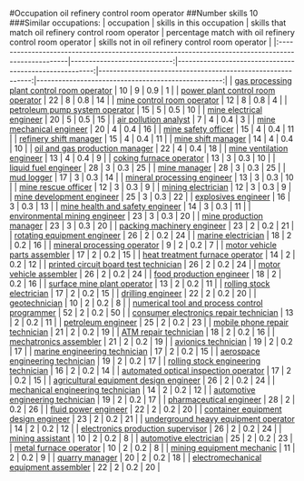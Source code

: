 #Occupation oil refinery control room operator
##Number skills 10
###Similar occupations:
| occupation                                                                                        |   skills in this occupation |   skills that match oil refinery control room operator |   percentage match with oil refinery control room operator |   skills not in oil refinery control room operator |
|:--------------------------------------------------------------------------------------------------|----------------------------:|-------------------------------------------------------:|-----------------------------------------------------------:|---------------------------------------------------:|
| [gas processing plant control room operator](gas_processing_plant_control_room_operator.md)       |                          10 |                                                      9 |                                                        0.9 |                                                  1 |
| [power plant control room operator](power_plant_control_room_operator.md)                         |                          22 |                                                      8 |                                                        0.8 |                                                 14 |
| [mine control room operator](mine_control_room_operator.md)                                       |                          12 |                                                      8 |                                                        0.8 |                                                  4 |
| [petroleum pump system operator](petroleum_pump_system_operator.md)                               |                          15 |                                                      5 |                                                        0.5 |                                                 10 |
| [mine electrical engineer](mine_electrical_engineer.md)                                           |                          20 |                                                      5 |                                                        0.5 |                                                 15 |
| [air pollution analyst](air_pollution_analyst.md)                                                 |                           7 |                                                      4 |                                                        0.4 |                                                  3 |
| [mine mechanical engineer](mine_mechanical_engineer.md)                                           |                          20 |                                                      4 |                                                        0.4 |                                                 16 |
| [mine safety officer](mine_safety_officer.md)                                                     |                          15 |                                                      4 |                                                        0.4 |                                                 11 |
| [refinery shift manager](refinery_shift_manager.md)                                               |                          15 |                                                      4 |                                                        0.4 |                                                 11 |
| [mine shift manager](mine_shift_manager.md)                                                       |                          14 |                                                      4 |                                                        0.4 |                                                 10 |
| [oil and gas production manager](oil_and_gas_production_manager.md)                               |                          22 |                                                      4 |                                                        0.4 |                                                 18 |
| [mine ventilation engineer](mine_ventilation_engineer.md)                                         |                          13 |                                                      4 |                                                        0.4 |                                                  9 |
| [coking furnace operator](coking_furnace_operator.md)                                             |                          13 |                                                      3 |                                                        0.3 |                                                 10 |
| [liquid fuel engineer](liquid_fuel_engineer.md)                                                   |                          28 |                                                      3 |                                                        0.3 |                                                 25 |
| [mine manager](mine_manager.md)                                                                   |                          28 |                                                      3 |                                                        0.3 |                                                 25 |
| [mud logger](mud_logger.md)                                                                       |                          17 |                                                      3 |                                                        0.3 |                                                 14 |
| [mineral processing engineer](mineral_processing_engineer.md)                                     |                          13 |                                                      3 |                                                        0.3 |                                                 10 |
| [mine rescue officer](mine_rescue_officer.md)                                                     |                          12 |                                                      3 |                                                        0.3 |                                                  9 |
| [mining electrician](mining_electrician.md)                                                       |                          12 |                                                      3 |                                                        0.3 |                                                  9 |
| [mine development engineer](mine_development_engineer.md)                                         |                          25 |                                                      3 |                                                        0.3 |                                                 22 |
| [explosives engineer](explosives_engineer.md)                                                     |                          16 |                                                      3 |                                                        0.3 |                                                 13 |
| [mine health and safety engineer](mine_health_and_safety_engineer.md)                             |                          14 |                                                      3 |                                                        0.3 |                                                 11 |
| [environmental mining engineer](environmental_mining_engineer.md)                                 |                          23 |                                                      3 |                                                        0.3 |                                                 20 |
| [mine production manager](mine_production_manager.md)                                             |                          23 |                                                      3 |                                                        0.3 |                                                 20 |
| [packing machinery engineer](packing_machinery_engineer.md)                                       |                          23 |                                                      2 |                                                        0.2 |                                                 21 |
| [rotating equipment engineer](rotating_equipment_engineer.md)                                     |                          26 |                                                      2 |                                                        0.2 |                                                 24 |
| [marine electrician](marine_electrician.md)                                                       |                          18 |                                                      2 |                                                        0.2 |                                                 16 |
| [mineral processing operator](mineral_processing_operator.md)                                     |                           9 |                                                      2 |                                                        0.2 |                                                  7 |
| [motor vehicle parts assembler](motor_vehicle_parts_assembler.md)                                 |                          17 |                                                      2 |                                                        0.2 |                                                 15 |
| [heat treatment furnace operator](heat_treatment_furnace_operator.md)                             |                          14 |                                                      2 |                                                        0.2 |                                                 12 |
| [printed circuit board test technician](printed_circuit_board_test_technician.md)                 |                          26 |                                                      2 |                                                        0.2 |                                                 24 |
| [motor vehicle assembler](motor_vehicle_assembler.md)                                             |                          26 |                                                      2 |                                                        0.2 |                                                 24 |
| [food production engineer](food_production_engineer.md)                                           |                          18 |                                                      2 |                                                        0.2 |                                                 16 |
| [surface mine plant operator](surface_mine_plant_operator.md)                                     |                          13 |                                                      2 |                                                        0.2 |                                                 11 |
| [rolling stock electrician](rolling_stock_electrician.md)                                         |                          17 |                                                      2 |                                                        0.2 |                                                 15 |
| [drilling engineer](drilling_engineer.md)                                                         |                          22 |                                                      2 |                                                        0.2 |                                                 20 |
| [geotechnician](geotechnician.md)                                                                 |                          10 |                                                      2 |                                                        0.2 |                                                  8 |
| [numerical tool and process control programmer](numerical_tool_and_process_control_programmer.md) |                          52 |                                                      2 |                                                        0.2 |                                                 50 |
| [consumer electronics repair technician](consumer_electronics_repair_technician.md)               |                          13 |                                                      2 |                                                        0.2 |                                                 11 |
| [petroleum engineer](petroleum_engineer.md)                                                       |                          25 |                                                      2 |                                                        0.2 |                                                 23 |
| [mobile phone repair technician](mobile_phone_repair_technician.md)                               |                          21 |                                                      2 |                                                        0.2 |                                                 19 |
| [ATM repair technician](ATM_repair_technician.md)                                                 |                          18 |                                                      2 |                                                        0.2 |                                                 16 |
| [mechatronics assembler](mechatronics_assembler.md)                                               |                          21 |                                                      2 |                                                        0.2 |                                                 19 |
| [avionics technician](avionics_technician.md)                                                     |                          19 |                                                      2 |                                                        0.2 |                                                 17 |
| [marine engineering technician](marine_engineering_technician.md)                                 |                          17 |                                                      2 |                                                        0.2 |                                                 15 |
| [aerospace engineering technician](aerospace_engineering_technician.md)                           |                          19 |                                                      2 |                                                        0.2 |                                                 17 |
| [rolling stock engineering technician](rolling_stock_engineering_technician.md)                   |                          16 |                                                      2 |                                                        0.2 |                                                 14 |
| [automated optical inspection operator](automated_optical_inspection_operator.md)                 |                          17 |                                                      2 |                                                        0.2 |                                                 15 |
| [agricultural equipment design engineer](agricultural_equipment_design_engineer.md)               |                          26 |                                                      2 |                                                        0.2 |                                                 24 |
| [mechanical engineering technician](mechanical_engineering_technician.md)                         |                          14 |                                                      2 |                                                        0.2 |                                                 12 |
| [automotive engineering technician](automotive_engineering_technician.md)                         |                          19 |                                                      2 |                                                        0.2 |                                                 17 |
| [pharmaceutical engineer](pharmaceutical_engineer.md)                                             |                          28 |                                                      2 |                                                        0.2 |                                                 26 |
| [fluid power engineer](fluid_power_engineer.md)                                                   |                          22 |                                                      2 |                                                        0.2 |                                                 20 |
| [container equipment design engineer](container_equipment_design_engineer.md)                     |                          23 |                                                      2 |                                                        0.2 |                                                 21 |
| [underground heavy equipment operator](underground_heavy_equipment_operator.md)                   |                          14 |                                                      2 |                                                        0.2 |                                                 12 |
| [electronics production supervisor](electronics_production_supervisor.md)                         |                          26 |                                                      2 |                                                        0.2 |                                                 24 |
| [mining assistant](mining_assistant.md)                                                           |                          10 |                                                      2 |                                                        0.2 |                                                  8 |
| [automotive electrician](automotive_electrician.md)                                               |                          25 |                                                      2 |                                                        0.2 |                                                 23 |
| [metal furnace operator](metal_furnace_operator.md)                                               |                          10 |                                                      2 |                                                        0.2 |                                                  8 |
| [mining equipment mechanic](mining_equipment_mechanic.md)                                         |                          11 |                                                      2 |                                                        0.2 |                                                  9 |
| [quarry manager](quarry_manager.md)                                                               |                          20 |                                                      2 |                                                        0.2 |                                                 18 |
| [electromechanical equipment assembler](electromechanical_equipment_assembler.md)                 |                          22 |                                                      2 |                                                        0.2 |                                                 20 |
